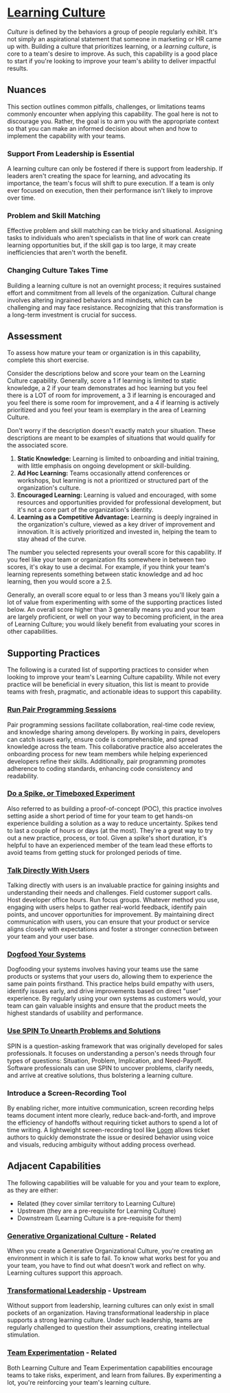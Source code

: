 # [Learning Culture](https://dora.dev/capabilities/learning-culture/)

_Culture_ is defined by the behaviors a group of people regularly exhibit.
It's not simply an aspirational statement that someone in marketing or HR came up with.
Building a culture that prioritizes learning, or a _learning culture_, is core to a team's desire to improve.
As such, this capability is a good place to start if you're looking to improve your team's ability to deliver impactful results.

## Nuances

This section outlines common pitfalls, challenges, or limitations teams commonly encounter when applying this capability. The goal here is not to discourage you. Rather, the goal is to arm you with the appropriate context so that you can make an informed decision about when and how to implement the capability with your teams.

### Support From Leadership is Essential

A learning culture can only be fostered if there is support from leadership.
If leaders aren't creating the space for learning, and advocating its importance, the team's focus will shift to pure execution.
If a team is only ever focused on execution, then their performance isn't likely to improve over time.

### Problem and Skill Matching

Effective problem and skill matching can be tricky and situational. Assigning tasks to individuals who aren't specialists in that line of work can create learning opportunities but, if the skill gap is too large, it may create inefficiencies that aren't worth the benefit.

### Changing Culture Takes Time

Building a learning culture is not an overnight process; it requires sustained effort and commitment from all levels of the organization. Cultural change involves altering ingrained behaviors and mindsets, which can be challenging and may face resistance. Recognizing that this transformation is a long-term investment is crucial for success.

## Assessment

To assess how mature your team or organization is in this capability, complete this short exercise.

Consider the descriptions below and score your team on the Learning Culture capability. Generally, score a 1 if learning is limited to static knowledge, a 2 if your team demonstrates ad hoc learning but you feel there is a LOT of room for improvement, a 3 if learning is encouraged and you feel there is some room for improvement, and a 4 if learning is actively prioritized and you feel your team is exemplary in the area of Learning Culture.

Don't worry if the description doesn't exactly match your situation. These descriptions are meant to be examples of situations that would qualify for the associated score.

1. **Static Knowledge:** Learning is limited to onboarding and initial training, with little emphasis on ongoing development or skill-building.
2. **Ad Hoc Learning:** Teams occasionally attend conferences or workshops, but learning is not a prioritized or structured part of the organization's culture.
3. **Encouraged Learning:** Learning is valued and encouraged, with some resources and opportunities provided for professional development, but it's not a core part of the organization's identity.
4. **Learning as a Competitive Advantage:** Learning is deeply ingrained in the organization's culture, viewed as a key driver of improvement and innovation. It is actively prioritized and invested in, helping the team to stay ahead of the curve.

The number you selected represents your overall score for this capability. If you feel like your team or organization fits somewhere in between two scores, it's okay to use a decimal. For example, if you think your team's learning represents something between static knowledge and ad hoc learning, then you would score a 2.5.

Generally, an overall score equal to or less than 3 means you'll likely gain a lot of value from experimenting with some of the supporting practices listed below. An overall score higher than 3 generally means you and your team are largely proficient, or well on your way to becoming proficient, in the area of Learning Culture; you would likely benefit from evaluating your scores in other capabilities.

## Supporting Practices

The following is a curated list of supporting practices to consider when looking to improve your team's Learning Culture capability. While not every practice will be beneficial in every situation, this list is meant to provide teams with fresh, pragmatic, and actionable ideas to support this capability.

### [Run Pair Programming Sessions](/practices/run-pair-programming-sessions.md)

Pair programming sessions facilitate collaboration, real-time code review, and knowledge sharing among developers. By working in pairs, developers can catch issues early, ensure code is comprehensible, and spread knowledge across the team. This collaborative practice also accelerates the onboarding process for new team members while helping experienced developers refine their skills. Additionally, pair programming promotes adherence to coding standards, enhancing code consistency and readability.

### [Do a Spike, or Timeboxed Experiment](/practices/do-a-spike.md)

Also referred to as building a proof-of-concept (POC), this practice involves setting aside a short period of time for your team to get hands-on experience building a solution as a way to reduce uncertainty. Spikes tend to last a couple of hours or days (at the most). They're a great way to try out a new practice, process, or tool. Given a spike's short duration, it's helpful to have an experienced member of the team lead these efforts to avoid teams from getting stuck for prolonged periods of time.

### [Talk Directly With Users](/practices/talk-directly-with-users.md)

Talking directly with users is an invaluable practice for gaining insights and understanding their needs and challenges. Field customer support calls. Host developer office hours. Run focus groups. Whatever method you use, engaging with users helps to gather real-world feedback, identify pain points, and uncover opportunities for improvement. By maintaining direct communication with users, you can ensure that your product or service aligns closely with expectations and foster a stronger connection between your team and your user base.

### [Dogfood Your Systems](/practices/dogfood-your-systems.md)

Dogfooding your systems involves having your teams use the same products or systems that your users do, allowing them to experience the same pain points firsthand. This practice helps build empathy with users, identify issues early, and drive improvements based on direct "user" experience. By regularly using your own systems as customers would, your team can gain valuable insights and ensure that the product meets the highest standards of usability and performance.

### [Use SPIN To Unearth Problems and Solutions](/practices/use-spin-to-unearth-problems-and-solutions.md)

SPIN is a question-asking framework that was originally developed for sales professionals. It focuses on understanding a person's needs through four types of questions: Situation, Problem, Implication, and Need-Payoff. Software professionals can use SPIN to uncover problems, clarify needs, and arrive at creative solutions, thus bolstering a learning culture.

### Introduce a Screen-Recording Tool

By enabling richer, more intuitive communication, screen recording helps teams document intent more clearly, reduce back-and-forth, and improve the efficiency of handoffs without requiring ticket authors to spend a lot of time writing. A lightweight screen-recording tool like [Loom](https://www.loom.com) allows ticket authors to quickly demonstrate the issue or desired behavior using voice and visuals, reducing ambiguity without adding process overhead. 

## Adjacent Capabilities

The following capabilities will be valuable for you and your team to explore, as they are either:

- Related (they cover similar territory to Learning Culture)
- Upstream (they are a pre-requisite for Learning Culture)
- Downstream (Learning Culture is a pre-requisite for them)

### [Generative Organizational Culture](/capabilities/generative-organizational-culture.md) - Related

When you create a Generative Organizational Culture, you're creating an environment in which it is safe to fail. To know what works best for you and your team, you have to find out what doesn't work and reflect on why. Learning cultures support this approach.

### [Transformational Leadership](/capabilities/transformational-leadership.md) - Upstream

Without support from leadership, learning cultures can only exist in small pockets of an organization. Having transformational leadership in place supports a strong learning culture. Under such leadership, teams are regularly challenged to question their assumptions, creating intellectual stimulation.

### [Team Experimentation](/capabilities/team-experimentation.md) - Related

Both Learning Culture and Team Experimentation capabilities encourage teams to take risks, experiment, and learn from failures. By experimenting a lot, you're reinforcing your team's learning culture.
